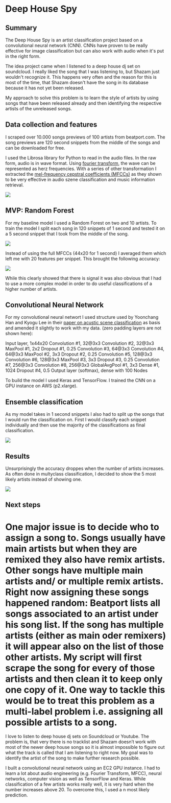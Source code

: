 # Deep House Spy

## Summary
The Deep House Spy is an artist classification project based on a convolutional neural network (CNN). CNNs have proven to be really effective for image classification but can also work with audio when it's put in the right form.

The idea project came when I listened to a deep house dj set on soundcloud. I really liked the song that I was listening to, but Shazam just wouldn't recognize it. This happens very often and the reason for this is most of the time, that Shazam doesn't have the song in its database because it has not yet been released.

My approach to solve this problem is to learn the style of artists by using songs that have been released already and then identifying the respective artists of the unreleased songs.

## Data collection and features
I scraped over 10.000 songs previews of 100 artists from beatport.com. The song previews are 120 second snippets from the middle of the songs and can be downloaded for free.

I used the Librosa library for Python to read in the audio files. In the raw form, audio is in wave format. Using [fourier transform](https://en.wikipedia.org/wiki/Fourier_transform), the wave can be represented as herz frequencies. With a series of other transformation I extracted the [mel-frequency cepstral coefficients (MFCCs)](https://en.wikipedia.org/wiki/Mel-frequency_cepstrum) as they shown to be very effective in audio szene classification and music information retrieval.

![](https://s3.eu-central-1.amazonaws.com/deephousespy/img/features.png)

## MVP: Random Forest
For my baseline model I used a Random Forest on two and 10 artists. To train the model I split each song in 120 snippets of 1 second and tested it on a 5 second snippet that I took from the middle of the song.

![](https://s3.eu-central-1.amazonaws.com/deephousespy/img/train_test.png)

Instead of using the full MFCCs (44x20 for 1 second) I averaged them which left me with 20 features per snippet. This brought the following accuracy:

![](https://s3.eu-central-1.amazonaws.com/deephousespy/img/mvp_accuracy.png)

While this clearly showed that there is signal it was also obvious that I had to use a more complex model in order to do useful classifications of a higher number of artists.

## Convolutional Neural Network
For my convolutional neural networt I used structure used by Yoonchang Han and Kyogu Lee in their [paper on acustic scene classification](https://arxiv.org/pdf/1607.02383.pdf) as basis and amended it slightly to work with my data. (zero padding layers are not shown here):

Input layer, 1x44x20
Convolution #1, 32@3x3
Convolution #2, 32@3x3
MaxPool #1, 2x2
Dropout #1, 0.25
Convolution #3, 64@3x3
Convolution #4, 64@3x3
MaxPool #2, 3x3
Dropout #2, 0.25
Convolution #5, 128@3x3
Convolution #6, 128@3x3
MaxPool #3, 3x3
Dropout #3, 0.25
Convolution #7, 256@3x3
Convolution #8, 256@3x3
GlobalAvgPool #1, 3x3
Dense #1, 1024
Dropout #4, 0.5
Output layer (softmax), dense with 100 Nodes

To build the model I used Keras and TensorFlow. I trained the CNN on a GPU instance on AWS (p2.xlarge).

## Ensemble classification
As my model takes in 1 second snippets I also had to split up the songs that I would run the classification on. First I would classify each snippet individually and then use the majority of the classifications as final classification.

![](https://s3.eu-central-1.amazonaws.com/deephousespy/img/ensemble_prediction.png)

## Results
Unsurprisingly the accuracy droppes when the number of artists increases. As often done in multyclass classification, I decided to show the 5 most likely artists instead of showing one.

![](https://s3.eu-central-1.amazonaws.com/deephousespy/img/cnn_accuracy.png)

## Next steps
One major issue is to decide who to assign a song to. Songs usually have main artists but when they are remixed they also have remix artists. Other songs have multiple main artists and/ or multiple remix artists. Right now assigning these songs happened random: Beatport lists all songs associated to an artist under his song list. If the song has multiple artists (either as main oder remixers) it will appear also on the list of those other artists. My script will first scrape the song for every of those artists and then clean it to keep only one copy of it. One way to tackle this would be to treat this problem as a multi-label problem i.e. assigning all possible artists to a song.
=======
I love to listen to deep house dj sets on Soundcloud or Youtube. The problem is, that very there is no tracklist and Shazam doesn’t work with most of the newer deep house songs so it is almost impossible to figure out what the track is called that I am listening to right now. My goal was to identify the artist of the song to make further research possible.

I built a convolutional neural network using an EC2 GPU instance. I had to learn a lot about audio engineering (e.g. Fourier Transform, MFCC), neural networks, computer vision as well as TensorFlow and Keras. While classification of a few artists works really well, it is very hard when the number increases above 20. To overcome this, I used a n most likely prediction.
